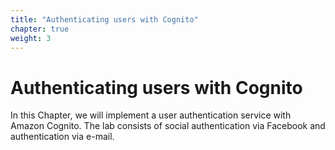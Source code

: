 ```yaml
---
title: "Authenticating users with Cognito"
chapter: true
weight: 3
---
```


# Authenticating users with Cognito

In this Chapter, we will implement a user authentication service with Amazon Cognito. The lab consists of social authentication via Facebook and authentication via e-mail.